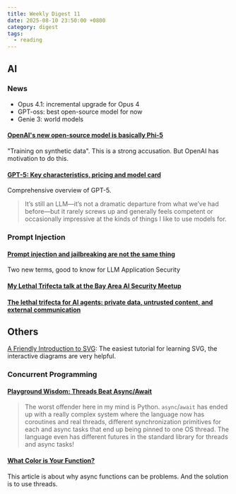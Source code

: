 ```yaml
---
title: Weekly Digest 11
date: 2025-08-10 23:50:00 +0800
category: digest
tags:
  - reading
---
```

## AI
### News
- Opus 4.1: incremental upgrade for Opus 4
- GPT-oss: best open-source model for now
- Genie 3: world models

#### [OpenAI's new open-source model is basically Phi-5](https://seangoedecke.com/gpt-oss-is-phi-5/)
"Training on synthetic data". This is a strong accusation. But OpenAI has motivation to do this.

#### [GPT-5: Key characteristics, pricing and model card](https://simonwillison.net/2025/Aug/7/gpt-5/#atom-everything)
Comprehensive overview of GPT-5.

>It’s still an LLM—it’s not a dramatic departure from what we’ve had before—but it rarely screws up and generally feels competent or occasionally impressive at the kinds of things I like to use models for.

### Prompt Injection
#### [Prompt injection and jailbreaking are not the same thing](https://simonwillison.net/2024/Mar/5/prompt-injection-jailbreaking/)
Two new terms, good to know for LLM Application Security

#### [My Lethal Trifecta talk at the Bay Area AI Security Meetup](https://simonwillison.net/2025/Aug/9/bay-area-ai/#atom-everything)
#### [The lethal trifecta for AI agents: private data, untrusted content, and external communication](https://simonwillison.net/2025/Jun/16/the-lethal-trifecta/)

## Others
[A Friendly Introduction to SVG](https://www.joshwcomeau.com/svg/friendly-introduction-to-svg/): The easiest tutorial for learning SVG, the interactive diagrams are very helpful.

### Concurrent Programming
#### [Playground Wisdom: Threads Beat Async/Await](https://lucumr.pocoo.org/2024/11/18/threads-beat-async-await/)
>The worst offender here in my mind is Python. `async`/`await` has ended up with a really complex system where the language now has coroutines and real threads, different synchronization primitives for each and async tasks that end up being pinned to one OS thread. The language even has different futures in the standard library for threads and async tasks!

#### [What Color is Your Function?](https://journal.stuffwithstuff.com/2015/02/01/what-color-is-your-function/)
This article is about why async functions can be problems. And the solution is to use threads.